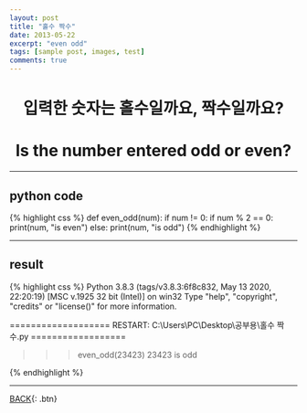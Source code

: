 ```yaml
---
layout: post
title: "홀수 짝수"
date: 2013-05-22
excerpt: "even odd"
tags: [sample post, images, test]
comments: true
---
```

# <center>입력한 숫자는 홀수일까요, 짝수일까요?</center>
# <center>Is the number entered odd or even?</center>

---

## python code

{% highlight css %}
def even_odd(num):
    if num != 0:
        if num % 2 == 0:
            print(num, "is even")
        else:
            print(num, "is odd")
{% endhighlight %}

---

## result
{% highlight css %}
Python 3.8.3 (tags/v3.8.3:6f8c832, May 13 2020, 22:20:19) [MSC v.1925 32 bit (Intel)] on win32
Type "help", "copyright", "credits" or "license()" for more information.
>>> 
=================== RESTART: C:\Users\PC\Desktop\공부용\홀수 짝수.py ==================
>>> even_odd(23423)
23423 is odd
>>> 
{% endhighlight %}

---

[BACK](https://hoj0610.github.io/posts/){: .btn}
